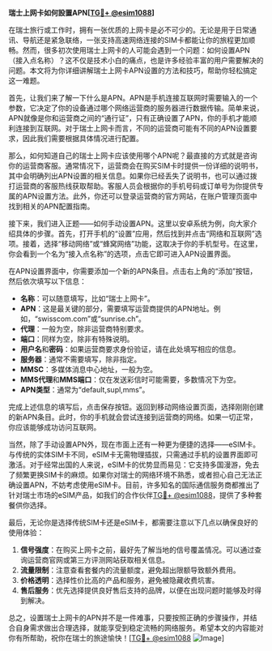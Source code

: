 **瑞士上网卡如何設置APN[[TG💪+ @esim1088](https://t.me/s/esim1088)]**

在瑞士旅行或工作时，拥有一张优质的上网卡是必不可少的。无论是用于日常通讯、导航还是紧急联络，一张支持高速网络连接的SIM卡都能让你的旅程更加顺畅。然而，很多初次使用瑞士上网卡的人可能会遇到一个问题：如何设置APN（接入点名称）？这不仅是技术小白的痛点，也是许多经验丰富的用户需要解决的问题。本文将为你详细讲解瑞士上网卡APN设置的方法和技巧，帮助你轻松搞定这一难题。

首先，让我们来了解一下什么是APN。APN是手机连接互联网时需要输入的一个参数，它决定了你的设备通过哪个网络运营商的服务器进行数据传输。简单来说，APN就像是你和运营商之间的“通行证”，只有正确设置了APN，你的手机才能顺利连接到互联网。对于瑞士上网卡而言，不同的运营商可能有不同的APN设置要求，因此我们需要根据具体情况进行配置。

那么，如何知道自己的瑞士上网卡应该使用哪个APN呢？最直接的方式就是咨询你的运营商客服。通常情况下，运营商会在购买SIM卡时提供一份详细的说明书，其中会明确列出APN设置的相关信息。如果你已经丢失了说明书，也可以通过拨打运营商的客服热线获取帮助。客服人员会根据你的手机号码或订单号为你提供专属的APN设置方法。此外，你还可以登录运营商的官方网站，在账户管理页面中找到相关的APN配置指南。

接下来，我们进入正题——如何手动设置APN。这里以安卓系统为例，向大家介绍具体的步骤。首先，打开手机的“设置”应用，然后找到并点击“网络和互联网”选项。接着，选择“移动网络”或“蜂窝网络”功能，这取决于你的手机型号。在这里，你会看到一个名为“接入点名称”的选项，点击它即可进入APN设置界面。

在APN设置界面中，你需要添加一个新的APN条目。点击右上角的“添加”按钮，然后依次填写以下信息：

- **名称**：可以随意填写，比如“瑞士上网卡”。
- **APN**：这是最关键的部分，需要填写运营商提供的APN地址。例如，“swisscom.com”或“sunrise.ch”。
- **代理**：一般为空，除非运营商特别要求。
- **端口**：同样为空，除非有特殊说明。
- **用户名**和**密码**：如果运营商要求身份验证，请在此处填写相应的信息。
- **服务器**：通常不需要填写，除非指定。
- **MMSC**：多媒体消息中心地址，一般为空。
- **MMS代理**和**MMS端口**：仅在发送彩信时可能需要，多数情况下为空。
- **APN类型**：通常为“default,supl,mms”。

完成上述信息的填写后，点击保存按钮。返回到移动网络设置页面，选择刚刚创建的新APN条目。此时，你的手机就会尝试连接到运营商的网络。如果一切正常，你应该能够成功访问互联网。

当然，除了手动设置APN外，现在市面上还有一种更为便捷的选择——eSIM卡。与传统的实体SIM卡不同，eSIM卡无需物理插拔，只需通过手机的设置界面即可激活。对于经常出国的人来说，eSIM卡的优势显而易见：它支持多国漫游，免去了频繁更换SIM卡的麻烦。如果你对瑞士的网络环境不熟悉，或者担心自己无法正确设置APN，不妨考虑使用eSIM卡。目前，许多知名的国际通信服务商都推出了针对瑞士市场的eSIM产品，如我们的合作伙伴[TG💪+ @esim1088](https://t.me/s/esim1088)，提供了多种套餐供你选择。

最后，无论你是选择传统SIM卡还是eSIM卡，都需要注意以下几点以确保良好的使用体验：

1. **信号强度**：在购买上网卡之前，最好先了解当地的信号覆盖情况。可以通过查询运营商官网或第三方评测网站获取相关信息。
2. **流量限制**：注意查看套餐内的流量额度，避免超出限额导致额外费用。
3. **价格透明**：选择性价比高的产品和服务，避免被隐藏收费坑害。
4. **售后服务**：优先选择提供良好售后支持的品牌，以便在出现问题时能够及时得到解决。

总之，设置瑞士上网卡的APN并不是一件难事，只要按照正确的步骤操作，并结合自身需求做出合理选择，就能享受到稳定流畅的网络服务。希望本文的内容能对你有所帮助，祝你在瑞士的旅途愉快！[[TG💪+ @esim1088](https://t.me/s/esim1088) ![Image](https://i.postimg.cc/4NQfJmqS/Snipaste-2025-05-13-00-14-12.png)]